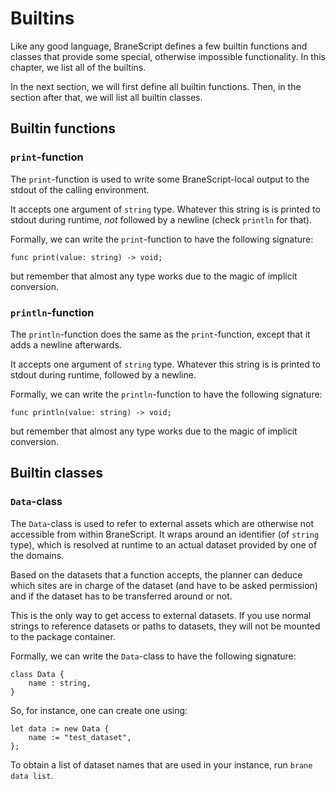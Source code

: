 # Builtins
Like any good language, BraneScript defines a few builtin functions and classes that provide some special, otherwise impossible functionality. In this chapter, we list all of the builtins.

In the next section, we will first define all builtin functions. Then, in the section after that, we will list all builtin classes.


## Builtin functions
### `print`-function
The `print`-function is used to write some BraneScript-local output to the stdout of the calling environment.

It accepts one argument of `string` type. Whatever this string is is printed to stdout during runtime, _not_ followed by a newline (check `println` for that).

Formally, we can write the `print`-function to have the following signature:
```branescript
func print(value: string) -> void;
```
but remember that almost any type works due to the magic of implicit conversion.

### `println`-function
The `println`-function does the same as the `print`-function, except that it adds a newline afterwards.

It accepts one argument of `string` type. Whatever this string is is printed to stdout during runtime, followed by a newline.

Formally, we can write the `println`-function to have the following signature:
```branescript
func println(value: string) -> void;
```
but remember that almost any type works due to the magic of implicit conversion.


## Builtin classes
### `Data`-class
The `Data`-class is used to refer to external assets which are otherwise not accessible from within BraneScript. It wraps around an identifier (of `string` type), which is resolved at runtime to an actual dataset provided by one of the domains.

Based on the datasets that a function accepts, the planner can deduce which sites are in charge of the dataset (and have to be asked permission) and if the dataset has to be transferred around or not.

This is the only way to get access to external datasets. If you use normal strings to reference datasets or paths to datasets, they will not be mounted to the package container.

Formally, we can write the `Data`-class to have the following signature:
```branescript
class Data {
    name : string,
}
```
So, for instance, one can create one using:
```branescript
let data := new Data {
    name := "test_dataset",
};
```

To obtain a list of dataset names that are used in your instance, run `brane data list`.
